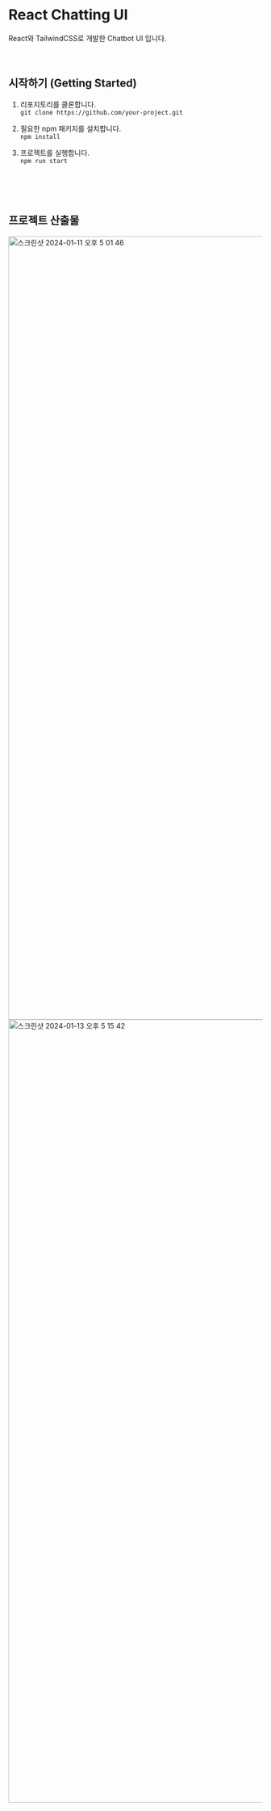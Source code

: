 # React Chatting UI 

React와 TailwindCSS로 개발한 Chatbot UI 입니다.
 <br /> <br /> <br />
## 시작하기 (Getting Started)

1. 리포지토리를 클론합니다. <br />
`git clone https://github.com/your-project.git`

2. 필요한 npm 패키지를 설치합니다. <br />
`npm install`

3. 프로젝트를 실행합니다. <br />
`npm run start`


 <br /> <br /> <br />

## 프로젝트 산출물 
<img width="1552" alt="스크린샷 2024-01-11 오후 5 01 46" src="https://github.com/sseyeon/chatbot-ui/assets/53461145/32c85102-425c-4106-9910-fa57507fcfac">
<img width="1552" alt="스크린샷 2024-01-13 오후 5 15 42" src="https://github.com/sseyeon/chatbot-ui/assets/53461145/15be9691-e759-4206-9a3b-bf61ec6dd502">
